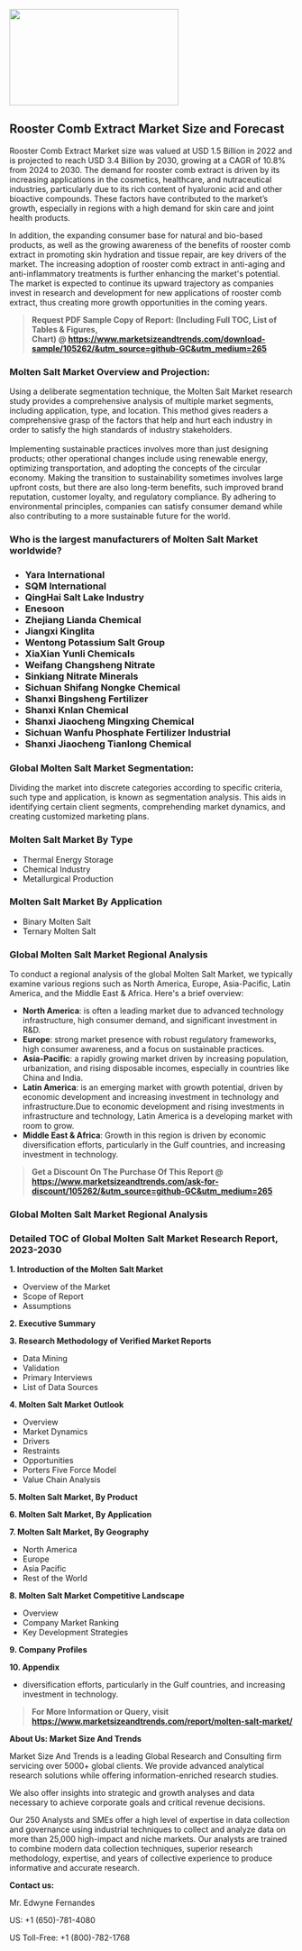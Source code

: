 <p><img class="alignnone size-medium wp-image-20088" src="https://ffe5etoiles.com/wp-content/uploads/2024/12/MST1-300x171.png" alt="" width="300" height="171" /></p><h2>Rooster Comb Extract Market Size and Forecast</h2><p>Rooster Comb Extract Market size was valued at USD 1.5 Billion in 2022 and is projected to reach USD 3.4 Billion by 2030, growing at a CAGR of 10.8% from 2024 to 2030. The demand for rooster comb extract is driven by its increasing applications in the cosmetics, healthcare, and nutraceutical industries, particularly due to its rich content of hyaluronic acid and other bioactive compounds. These factors have contributed to the market’s growth, especially in regions with a high demand for skin care and joint health products.</p><p>In addition, the expanding consumer base for natural and bio-based products, as well as the growing awareness of the benefits of rooster comb extract in promoting skin hydration and tissue repair, are key drivers of the market. The increasing adoption of rooster comb extract in anti-aging and anti-inflammatory treatments is further enhancing the market's potential. The market is expected to continue its upward trajectory as companies invest in research and development for new applications of rooster comb extract, thus creating more growth opportunities in the coming years.</p></p><blockquote id="" class=""><strong>Request PDF Sample Copy of Report: (Including Full TOC, List of Tables &amp; Figures, Chart)&nbsp;@&nbsp;<strong><a href="https://www.marketsizeandtrends.com/download-sample/105262/&utm_source=github-GC&utm_medium=265" target="_blank">https://www.marketsizeandtrends.com/download-sample/105262/&utm_source=github-GC&utm_medium=265</a></strong></strong></blockquote><h3 id="" class="">Molten Salt Market&nbsp;Overview and Projection:</h3><p id="" class="">Using a deliberate segmentation technique, the Molten Salt Market research study provides a comprehensive analysis of multiple market segments, including application, type, and location. This method gives readers a comprehensive grasp of the factors that help and hurt each industry in order to satisfy the high standards of industry stakeholders. <br /> <br />Implementing sustainable practices involves more than just designing products; other operational changes include using renewable energy, optimizing transportation, and adopting the concepts of the circular economy. Making the transition to sustainability sometimes involves large upfront costs, but there are also long-term benefits, such improved brand reputation, customer loyalty, and regulatory compliance. By adhering to environmental principles, companies can satisfy consumer demand while also contributing to a more sustainable future for the world.</p><h3 id="" class="">Who is the largest manufacturers of&nbsp;Molten Salt Market worldwide?</h3><h3 class=""><p><ul><li>Yara International </li><li> SQM International </li><li> QingHai Salt Lake Industry </li><li> Enesoon </li><li> Zhejiang Lianda Chemical </li><li> Jiangxi Kinglita </li><li> Wentong Potassium Salt Group </li><li> XiaXian Yunli Chemicals </li><li> Weifang Changsheng Nitrate </li><li> Sinkiang Nitrate Minerals </li><li> Sichuan Shifang Nongke Chemical </li><li> Shanxi Bingsheng Fertilizer </li><li> Shanxi Knlan Chemical </li><li> Shanxi Jiaocheng Mingxing Chemical </li><li> Sichuan Wanfu Phosphate Fertilizer Industrial </li><li> Shanxi Jiaocheng Tianlong Chemical</li></ul></p></h3><h3 id="" class="">Global&nbsp;Molten Salt Market Segmentation:</h3><p id="" class="">Dividing the market into discrete categories according to specific criteria, such type and application, is known as segmentation analysis. This aids in identifying certain client segments, comprehending market dynamics, and creating customized marketing plans.</p><h3 id="" class="">Molten Salt Market&nbsp;By Type</h3><p><p><ul><li>Thermal Energy Storage </li><li> Chemical Industry </li><li> Metallurgical Production</p></li></ul></p></p><h3 id="" class="">Molten Salt Market&nbsp;By Application</h3><p class=""><p><ul><li>Binary Molten Salt </li><li> Ternary Molten Salt</li></ul></p></p><h3 id="" class="">Global Molten Salt Market Regional Analysis</h3><p id="" class="">To conduct a regional analysis of the global Molten Salt Market, we typically examine various regions such as North America, Europe, Asia-Pacific, Latin America, and the Middle East &amp; Africa. Here's a brief overview:</p><ul><li><strong>North America</strong>: is often a leading market due to advanced technology infrastructure, high consumer demand, and significant investment in R&amp;D.</li><li><strong>Europe</strong>: strong market presence with robust regulatory frameworks, high consumer awareness, and a focus on sustainable practices.</li><li><strong>Asia-Pacific</strong>: a rapidly growing market driven by increasing population, urbanization, and rising disposable incomes, especially in countries like China and India.</li><li><strong>Latin America</strong>: is an emerging market with growth potential, driven by economic development and increasing investment in technology and infrastructure.Due to economic development and rising investments in infrastructure and technology, Latin America is a developing market with room to grow.</li><li><strong>Middle East &amp; Africa</strong>: Growth in this region is driven by economic diversification efforts, particularly in the Gulf countries, and increasing investment in technology.</li></ul><blockquote id="" class=""><strong>Get a Discount On The Purchase Of This Report @ <strong><a href="https://www.marketsizeandtrends.com/ask-for-discount/105262/&utm_source=github-GC&utm_medium=265" target="_blank">https://www.marketsizeandtrends.com/ask-for-discount/105262/&utm_source=github-GC&utm_medium=265</a></strong></strong></blockquote><h3 id="" class="">Global Molten Salt Market Regional Analysis</h3><h3 id="" class="">Detailed TOC of Global Molten Salt Market Research Report, 2023-2030</h3><p id="" class=""><strong>1. Introduction of the Molten Salt Market</strong></p><ul><li>Overview of the Market</li><li>Scope of Report</li><li>Assumptions</li></ul><p id="" class=""><strong>2. Executive Summary</strong></p><p id="" class=""><strong>3. Research Methodology of Verified Market Reports</strong></p><ul><li>Data Mining</li><li>Validation</li><li>Primary Interviews</li><li>List of Data Sources</li></ul><p id="" class=""><strong>4. Molten Salt Market Outlook</strong></p><ul><li>Overview</li><li>Market Dynamics</li><li>Drivers</li><li>Restraints</li><li>Opportunities</li><li>Porters Five Force Model</li><li>Value Chain Analysis</li></ul><p id="" class=""><strong>5. Molten Salt Market, By Product</strong></p><p id="" class=""><strong>6. Molten Salt Market, By Application</strong></p><p id="" class=""><strong>7. Molten Salt Market, By Geography</strong></p><ul><li>North America</li><li>Europe</li><li>Asia Pacific</li><li>Rest of the World</li></ul><p id="" class=""><strong>8. Molten Salt Market Competitive Landscape</strong></p><ul><li>Overview</li><li>Company Market Ranking</li><li>Key Development Strategies</li></ul><p id="" class=""><strong>9. Company Profiles</strong></p><p id="" class=""><strong>10. Appendix</strong></p><ul><li>diversification efforts, particularly in the Gulf countries, and increasing investment in technology.</li></ul><blockquote id="" class=""><strong>For More Information or Query, visit <strong><strong><a href="https://www.marketsizeandtrends.com/report/molten-salt-market/" target="_blank">https://www.marketsizeandtrends.com/report/molten-salt-market/</a></strong></strong></strong></blockquote><p id="" class=""><strong>About Us: Market Size And Trends</strong></p><p id="" class="">Market Size And Trends is a leading Global Research and Consulting firm servicing over 5000+ global clients. We provide advanced analytical research solutions while offering information-enriched research studies.</p><p id="" class="">We also offer insights into strategic and growth analyses and data necessary to achieve corporate goals and critical revenue decisions.</p><p id="" class="">Our 250 Analysts and SMEs offer a high level of expertise in data collection and governance using industrial techniques to collect and analyze data on more than 25,000 high-impact and niche markets. Our analysts are trained to combine modern data collection techniques, superior research methodology, expertise, and years of collective experience to produce informative and accurate research.</p><p id="" class=""><strong>Contact us:</strong></p><p id="" class="">Mr. Edwyne Fernandes</p><p id="" class="">US: +1 (650)-781-4080</p><p id="" class="">US Toll-Free: +1 (800)-782-1768</p>
